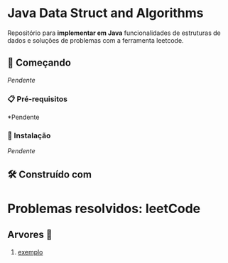# Java Data Struct and Algorithms
Repositório para **implementar em Java** funcionalidades de estruturas de dados e soluções de problemas com a ferramenta leetcode.

## 🚀 Começando
*Pendente*

### 📋 Pré-requisitos

*Pendente

### 🔧 Instalação
*Pendente*

## 🛠️ Construído com

# Problemas resolvidos: leetCode
## Arvores 🌲
1. [exemplo](link.com) 
